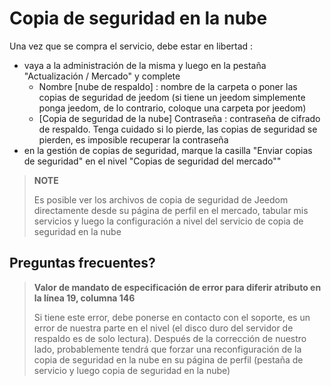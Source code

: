 # Copia de seguridad en la nube

Una vez que se compra el servicio, debe estar en libertad : 

- vaya a la administración de la misma y luego en la pestaña "Actualización / Mercado" y complete
  - Nombre [nube de respaldo] : nombre de la carpeta o poner las copias de seguridad de jeedom (si tiene un jeedom simplemente ponga jeedom, de lo contrario, coloque una carpeta por jeedom)
  - [Copia de seguridad de la nube] Contraseña : contraseña de cifrado de respaldo. Tenga cuidado si lo pierde, las copias de seguridad se pierden, es imposible recuperar la contraseña
- en la gestión de copias de seguridad, marque la casilla "Enviar copias de seguridad" en el nivel "Copias de seguridad del mercado""

>**NOTE**
>
>Es posible ver los archivos de copia de seguridad de Jeedom directamente desde su página de perfil en el mercado, tabular mis servicios y luego la configuración a nivel del servicio de copia de seguridad en la nube

## Preguntas frecuentes?

> **Valor de mandato de especificación de error para diferir atributo en la línea 19, columna 146**
>
> Si tiene este error, debe ponerse en contacto con el soporte, es un error de nuestra parte en el nivel (el disco duro del servidor de respaldo es de solo lectura).
> Después de la corrección de nuestro lado, probablemente tendrá que forzar una reconfiguración de la copia de seguridad en la nube en su página de perfil (pestaña de servicio y luego copia de seguridad en la nube)
